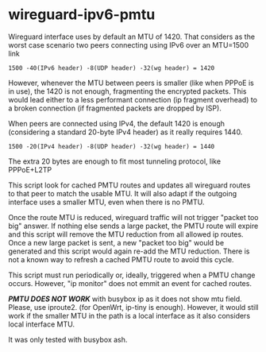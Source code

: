 # wireguard-ipv6-pmtu

Wireguard interface uses by default an MTU of 1420. That considers as the
worst case scenario two peers connecting using IPv6 over an MTU=1500 link

```
1500 -40(IPv6 header) -8(UDP header) -32(wg header) = 1420
```

However, whenever the MTU between peers is smaller (like when PPPoE is in
use), the 1420 is not enough, fragmenting the encrypted packets. This would
lead either to a less performant connection (ip fragment overhead) to a
broken connection (if fragmented packets are dropped by ISP).

When peers are connected using IPv4, the default 1420 is enough (considering
a standard 20-byte IPv4 header) as it really requires 1440.

```
1500 -20(IPv4 header) -8(UDP header) -32(wg header) = 1440
```

The extra 20 bytes are enough to fit most tunneling protocol, like PPPoE+L2TP

This script look for cached PMTU routes and updates all wireguard routes to that
peer to match the usable MTU. It will also adapt if the outgoing interface uses a
smaller MTU, even when there is no PMTU.

Once the route MTU is reduced, wireguard traffic will not trigger "packet too big"
answer. If nothing else sends a large packet, the PMTU route will expire and this
script will remove the MTU reduction from all allowed ip routes. Once a new large
packet is sent, a new "packet too big" would be generated and this script would
again re-add the MTU reduction. There is not a known way to refresh a cached PMTU
route to avoid this cycle.

This script must run periodically or, ideally, triggered when a PMTU change occurs.
However, "ip monitor" does not emmit an event for cached routes.

***PMTU DOES NOT WORK*** with busybox ip as it does not show mtu field. Please, use iproute2.
(for OpenWrt, ip-tiny is enough). However, it would still work if the smaller MTU
in the path is a local interface as it also considers local interface MTU.

It was only tested with busybox ash.
